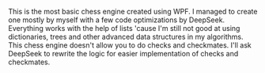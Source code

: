 This is the most basic chess engine created using WPF.
I managed to create one mostly by myself with a few code optimizations by DeepSeek.
Everything works with the help of lists 'cause I'm still not good at using dictionaries, trees and other advanced data structures in my algorithms.
This chess engine doesn't allow you to do checks and checkmates.
I'll ask DeepSeek to rewrite the logic for easier implementation of checks and checkmates.
